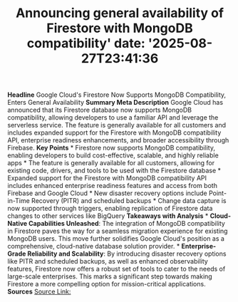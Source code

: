 ﻿---
title: "Announcing general availability of Firestore with MongoDB compatibility'
date: '2025-08-27T23:41:36"
category: "Markets"
summary: ""
slug: "announcing general availability of firestore with mongodb co"
source_urls:
  - "https://cloud.google.com/blog/products/databases/firestore-with-mongodb-compatibility-is-now-ga/"
seo:
  title: "Announcing general availability of Firestore with MongoDB compatibility | Hash n Hedge'
  description: '"
  keywords: ["news", "markets", "brief"]
---
**Headline** Google Cloud's Firestore Now Supports MongoDB Compatibility, Enters General Availability  **Summary Meta Description** Google Cloud has announced that its Firestore database now supports MongoDB compatibility, allowing developers to use a familiar API and leverage the serverless service. The feature is generally available for all customers and includes expanded support for the Firestore with MongoDB compatibility API, enterprise readiness enhancements, and broader accessibility through Firebase.  **Key Points**  *   Firestore now supports MongoDB compatibility, enabling developers to build cost-effective, scalable, and highly reliable apps *   The feature is generally available for all customers, allowing for existing code, drivers, and tools to be used with the Firestore database *   Expanded support for the Firestore with MongoDB compatibility API includes enhanced enterprise readiness features and access from both Firebase and Google Cloud *   New disaster recovery options include Point-in-Time Recovery (PITR) and scheduled backups *   Change data capture is now supported through triggers, enabling replication of Firestore data changes to other services like BigQuery  **Takeaways with Analysis**  *   **Cloud-Native Capabilities Unleashed**: The integration of MongoDB compatibility in Firestore paves the way for a seamless migration experience for existing MongoDB users. This move further solidifies Google Cloud's position as a comprehensive, cloud-native database solution provider. *   **Enterprise-Grade Reliability and Scalability**: By introducing disaster recovery options like PITR and scheduled backups, as well as enhanced observability features, Firestore now offers a robust set of tools to cater to the needs of large-scale enterprises. This marks a significant step towards making Firestore a more compelling option for mission-critical applications.  **Sources** [Source Link:](https://cloud.google.com/blog/products/databases/firestore-with-mongodb-compatibility-is-now-ga/) 

